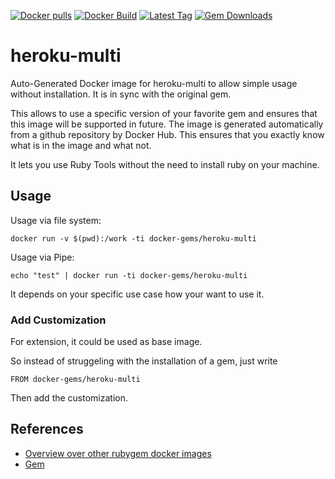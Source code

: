 [![Docker pulls](https://img.shields.io/docker/pulls/rubygem/heroku-multi.svg)](https://hub.docker.com/r/rubygem/heroku-multi/)
[![Docker Build](https://img.shields.io/docker/automated/rubygem/heroku-multi.svg)](https://hub.docker.com/r/rubygem/heroku-multi/)
[![Latest Tag](https://img.shields.io/github/tag/docker-rubygem/heroku-multi.svg)](https://hub.docker.com/r/rubygem/heroku-multi/)
[![Gem Downloads](https://img.shields.io/gem/dt/heroku-multi.svg)](https://rubygems.org/gems/heroku-multi/)
# heroku-multi

Auto-Generated Docker image for heroku-multi to allow simple usage without installation.
It is in sync with the original gem.

This allows to use a specific version of your favorite gem and ensures that this image will be supported in future.
The image is generated automatically from a github repository by Docker Hub.
This ensures that you exactly know what is in the image and what not.

It lets you use Ruby Tools without the need to install ruby on your machine.

## Usage

Usage via file system:

`docker run -v $(pwd):/work -ti docker-gems/heroku-multi`

Usage via Pipe:

`echo "test" | docker run -ti docker-gems/heroku-multi`

It depends on your specific use case how your want to use it.

### Add Customization

For extension, it could be used as base image.

So instead of struggeling with the installation of a gem, just write

`FROM docker-gems/heroku-multi`

Then add the customization.

## References

 - [Overview over other rubygem docker images](https://github.com/thinkbot/docker-rubygem)
 - [Gem](https://rubygems.org/gems/heroku-multi/)
